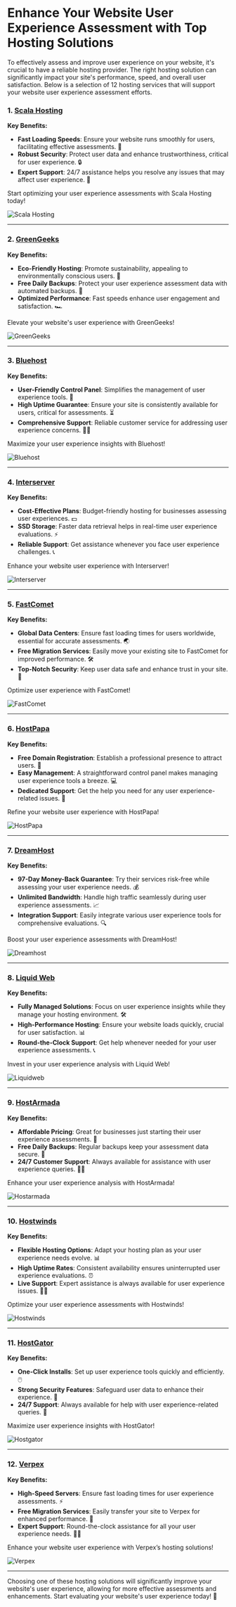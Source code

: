 # Enhance Your Website User Experience Assessment with Top Hosting Solutions

To effectively assess and improve user experience on your website, it's crucial to have a reliable hosting provider. The right hosting solution can significantly impact your site's performance, speed, and overall user satisfaction. Below is a selection of 12 hosting services that will support your website user experience assessment efforts.

### 1. [Scala Hosting](https://snipitx.com/scala-jy)
**Key Benefits:**
- **Fast Loading Speeds**: Ensure your website runs smoothly for users, facilitating effective assessments. 🚀
- **Robust Security**: Protect user data and enhance trustworthiness, critical for user experience. 🔒
- **Expert Support**: 24/7 assistance helps you resolve any issues that may affect user experience. 💬

Start optimizing your user experience assessments with Scala Hosting today!

![Scala Hosting](https://i.imgur.com/uJ5JIK3.png "Scala Web Hosting")

---

### 2. [GreenGeeks](https://snipitx.com/greengeeks-jy)
**Key Benefits:**
- **Eco-Friendly Hosting**: Promote sustainability, appealing to environmentally conscious users. 🌱
- **Free Daily Backups**: Protect your user experience assessment data with automated backups. 📂
- **Optimized Performance**: Fast speeds enhance user engagement and satisfaction. 🏎️

Elevate your website's user experience with GreenGeeks!

![GreenGeeks](https://i.imgur.com/eEwuntu.jpg "GreenGeeks Hosting")

---

### 3. [Bluehost](https://snipitx.com/bluehost-jy)
**Key Benefits:**
- **User-Friendly Control Panel**: Simplifies the management of user experience tools. 🔧
- **High Uptime Guarantee**: Ensure your site is consistently available for users, critical for assessments. ⏳
- **Comprehensive Support**: Reliable customer service for addressing user experience concerns. 👩‍💻

Maximize your user experience insights with Bluehost!

![Bluehost](https://i.imgur.com/PasFF9E.jpeg "Bluehost Hosting")

---

### 4. [Interserver](https://snipitx.com/interserver-jy)
**Key Benefits:**
- **Cost-Effective Plans**: Budget-friendly hosting for businesses assessing user experiences. 💵
- **SSD Storage**: Faster data retrieval helps in real-time user experience evaluations. ⚡
- **Reliable Support**: Get assistance whenever you face user experience challenges. 📞

Enhance your website user experience with Interserver!

![Interserver](https://i.imgur.com/OM5dOEW.jpeg "Interserver Hosting")

---

### 5. [FastComet](https://snipitx.com/fastcomet-jy)
**Key Benefits:**
- **Global Data Centers**: Ensure fast loading times for users worldwide, essential for accurate assessments. 🌏
- **Free Migration Services**: Easily move your existing site to FastComet for improved performance. 🛠️
- **Top-Notch Security**: Keep user data safe and enhance trust in your site. 🔐

Optimize user experience with FastComet!

![FastComet](https://i.imgur.com/7qgXuWp.png "FastComet Hosting")

---

### 6. [HostPapa](https://snipitx.com/hostpapa-jy)
**Key Benefits:**
- **Free Domain Registration**: Establish a professional presence to attract users. 🌟
- **Easy Management**: A straightforward control panel makes managing user experience tools a breeze. 💻
- **Dedicated Support**: Get the help you need for any user experience-related issues. 🤝

Refine your website user experience with HostPapa!

![HostPapa](https://i.imgur.com/ouDTkvl.jpeg "HostPapa Hosting")

---

### 7. [DreamHost](https://snipitx.com/dreamhost-jy)
**Key Benefits:**
- **97-Day Money-Back Guarantee**: Try their services risk-free while assessing your user experience needs. 💰
- **Unlimited Bandwidth**: Handle high traffic seamlessly during user experience assessments. 📈
- **Integration Support**: Easily integrate various user experience tools for comprehensive evaluations. 🔍

Boost your user experience assessments with DreamHost!

![Dreamhost](https://i.imgur.com/rXIg8ip.jpeg "Dreamhost Hosting")

---

### 8. [Liquid Web](https://snipitx.com/liquidweb-jy)
**Key Benefits:**
- **Fully Managed Solutions**: Focus on user experience insights while they manage your hosting environment. 🛠️
- **High-Performance Hosting**: Ensure your website loads quickly, crucial for user satisfaction. 📊
- **Round-the-Clock Support**: Get help whenever needed for your user experience assessments. 📞

Invest in your user experience analysis with Liquid Web!

![Liquidweb](https://i.imgur.com/4IvT9SC.jpeg "Liquidweb Hosting")

---

### 9. [HostArmada](https://snipitx.com/hostarmada-jy)
**Key Benefits:**
- **Affordable Pricing**: Great for businesses just starting their user experience assessments. 💸
- **Free Daily Backups**: Regular backups keep your assessment data secure. 🔄
- **24/7 Customer Support**: Always available for assistance with user experience queries. 🙋‍♂️

Enhance your user experience analysis with HostArmada!

![Hostarmada](https://i.imgur.com/KFbdf3o.jpeg "Hostarmada Hosting")

---

### 10. [Hostwinds](https://snipitx.com/hostwinds-jy)
**Key Benefits:**
- **Flexible Hosting Options**: Adapt your hosting plan as your user experience needs evolve. 📊
- **High Uptime Rates**: Consistent availability ensures uninterrupted user experience evaluations. ⏰
- **Live Support**: Expert assistance is always available for user experience issues. 👨‍💻

Optimize your user experience assessments with Hostwinds!

![Hostwinds](https://i.imgur.com/53aSNXx.jpeg "Hostwinds Hosting")

---

### 11. [HostGator](https://snipitx.com/hostgator-jy)
**Key Benefits:**
- **One-Click Installs**: Set up user experience tools quickly and efficiently. 🖱️
- **Strong Security Features**: Safeguard user data to enhance their experience. 🔐
- **24/7 Support**: Always available for help with user experience-related queries. 💬

Maximize user experience insights with HostGator!

![Hostgator](https://i.imgur.com/BcVkH57.jpeg "Hostgator Hosting")

---

### 12. [Verpex](https://snipitx.com/verpex-jy)
**Key Benefits:**
- **High-Speed Servers**: Ensure fast loading times for user experience assessments. ⚡
- **Free Migration Services**: Easily transfer your site to Verpex for enhanced performance. 🔄
- **Expert Support**: Round-the-clock assistance for all your user experience needs. 👩‍💻

Enhance your website user experience with Verpex’s hosting solutions!

![Verpex](https://i.imgur.com/6x5LhiS.jpeg "Verpex Hosting")

---

Choosing one of these hosting solutions will significantly improve your website's user experience, allowing for more effective assessments and enhancements. Start evaluating your website's user experience today! 🌟
